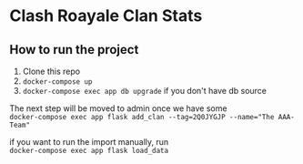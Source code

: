 Clash Roayale Clan Stats
========================


How to run the project
----------------------

1) Clone this repo
2) `docker-compose up`
3) `docker-compose exec app db upgrade` if you don't have db source

The next step will be moved to admin once we have some  
`docker-compose exec app flask add_clan --tag=2Q0JYGJP --name="The AAA-Team"`


if you want to run the import manually, run  
`docker-compose exec app flask load_data`
